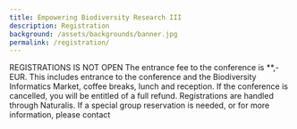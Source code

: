 ```yaml
---
title: Empowering Biodiversity Research III
description: Registration
background: /assets/backgrounds/banner.jpg
permalink: /registration/
---
```


REGISTRATIONS IS NOT OPEN 
The entrance fee to the conference is **,- EUR. This includes entrance to the conference and the Biodiversity Informatics Market, coffee breaks, lunch and reception. 
If the conference is cancelled, you will be entitled of a full refund. Registrations are handled through Naturalis. If a special group reservation is needed, or for more information, please contact 
